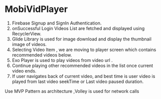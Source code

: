 # MobiVidPlayer

1. Firebase Signup and SignIn Authentication.
2. onSuccessful Login Videos List are fetched and displayed using RecyclerView.
3. Glide Library is used for image download and display the thumbnail image of videos. 
4. Selecting Video Item , we are moving to player screen which contains recommended videos below.
5. Exo Player is used to play videos from video url .
6. Continue playing other recommended videos in the list once current video ends.
7. If user navigates back of current video, and best time is user video is played from last video seekTime or Last video paused duration.

Use MVP Pattern as architecture ,Volley is used for network calls
